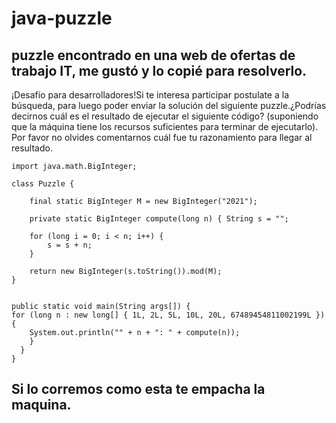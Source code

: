 # java-puzzle

## puzzle encontrado en una web de ofertas de trabajo IT, me gustó y lo copié para resolverlo.

¡Desafío para desarrolladores!Si te interesa participar postulate a la búsqueda, para luego poder enviar la solución del siguiente puzzle.¿Podrías decirnos cuál es el resultado de ejecutar el siguiente código? (suponiendo que la máquina tiene los recursos suficientes para terminar de ejecutarlo). Por favor no olvides comentarnos cuál fue tu razonamiento para llegar al resultado.

    import java.math.BigInteger;

    class Puzzle { 

        final static BigInteger M = new BigInteger("2021");

        private static BigInteger compute(long n) { String s = "";

        for (long i = 0; i < n; i++) { 
            s = s + n;
        } 

        return new BigInteger(s.toString()).mod(M); 
    } 

    
    public static void main(String args[]) { 
    for (long n : new long[] { 1L, 2L, 5L, 10L, 20L, 67489454811002199L }) { 
        System.out.println("" + n + ": " + compute(n)); 
        } 
      }
    }

## Si lo corremos como esta te empacha la maquina.
